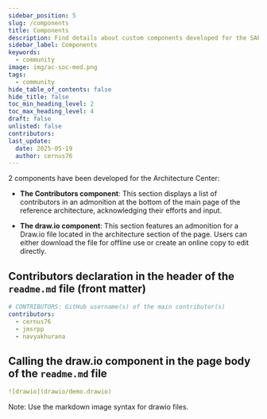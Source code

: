 ```yaml
---
sidebar_position: 5
slug: /components
title: Components
description: Find details about custom components developed for the SAP Architecture Center. Use them in your own contributions to the site. 
sidebar_label: Components
keywords:
  - community
image: img/ac-soc-med.png
tags:
  - community
hide_table_of_contents: false
hide_title: false
toc_min_heading_level: 2
toc_max_heading_level: 4
draft: false 
unlisted: false
contributors:
last_update:
  date: 2025-05-19
  author: cernus76
---
```


2 components have been developed for the Architecture Center:

- **The Contributors component**: This section displays a list of contributors in an admonition at the bottom of the main page of the reference architecture, acknowledging their efforts and input.

- **The draw.io component**: This section features an admonition for a Draw.io file located in the architecture section of the page. Users can either download the file for offline use or create an online copy to edit directly.

## Contributors declaration in the header of the `readme.md` file (front matter)

```yaml
# CONTRIBUTORS: GitHub username(s) of the main contributor(s)
contributors:
  - cernus76
  - jmsrpp
  - navyakhurana
```

## Calling the draw.io component in the page body of the `readme.md` file

```yaml
![drawio](drawio/demo.drawio)
```
Note: Use the markdown image syntax for drawio files.
